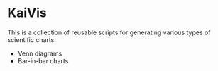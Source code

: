 # KaiVis
This is a collection of reusable scripts for generating various types of scientific charts:
- Venn diagrams
- Bar-in-bar charts


